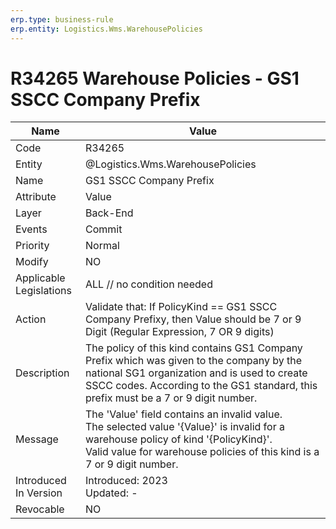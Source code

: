 ```yaml
---
erp.type: business-rule
erp.entity: Logistics.Wms.WarehousePolicies
---
```


# R34265 Warehouse Policies - GS1 SSCC Company Prefix

| Name | Value |
| ---- | ----- |
| Code | R34265 |
| Entity | @Logistics.Wms.WarehousePolicies |
| Name | GS1 SSCC Company Prefix |
| Attribute | Value |
| Layer | Back-End                                        |
| Events | Commit |
| Priority | Normal |
| Modify | NO |
| Applicable Legislations | ALL // no condition needed |
| Action | Validate that: If PolicyKind == GS1 SSCC Company Prefixy, then Value should be 7 or 9 Digit (Regular Expression, 7 OR 9 digits) |
| Description | The policy of this kind contains GS1 Company Prefix which was given to the company by the national SG1 organization and is used to create SSCC codes. According to the GS1 standard, this prefix must be a 7 or 9 digit number.|
| Message | The 'Value' field contains an invalid value. <br/> The selected value '{Value}' is invalid for a warehouse policy of kind '{PolicyKind}'. <br/> Valid value for warehouse policies of this kind is a 7 or 9 digit number.|
| Introduced In Version | Introduced: 2023<br>Updated: - |
| Revocable | NO |
